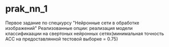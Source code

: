 # prak_nn_1
Первое задание по спецкурсу "Нейронные сети в обработке изображений"
Реализованные опции: реализация модели классификаации на свертоных нейронных сетях(минимальная точность АСС на предоставлянной тестовой выборке = 0.75)
